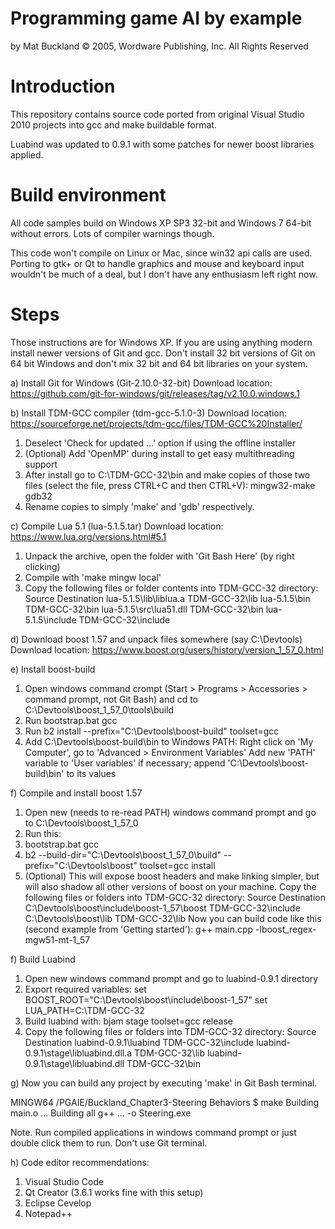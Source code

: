 Programming game AI by example
==
by Mat Buckland
© 2005, Wordware Publishing, Inc.
All Rights Reserved

Introduction
==

This repository contains source code ported from original Visual Studio 2010
projects into gcc and make buildable format.

Luabind was updated to 0.9.1 with some patches for newer boost libraries applied.

Build environment
==

All code samples build on Windows XP SP3 32-bit and Windows 7 64-bit without
errors. Lots of compiler warnings though.

This code won't compile on Linux or Mac, since win32 api calls are used. Porting
to gtk+ or Qt to handle graphics and mouse and keyboard input wouldn't be much 
of a deal, but I don't have any enthusiasm left right now.

Steps
==
Those instructions are for Windows XP. If you are using anything modern install 
newer versions of Git and gcc. Don't install 32 bit versions of Git on
64 bit Windows and don't mix 32 bit and 64 bit libraries on your system.

a) Install Git for Windows (Git-2.10.0-32-bit)
Download location: https://github.com/git-for-windows/git/releases/tag/v2.10.0.windows.1

b) Install TDM-GCC compiler (tdm-gcc-5.1.0-3)
Download location: https://sourceforge.net/projects/tdm-gcc/files/TDM-GCC%20Installer/
1. Deselect 'Check for updated ...' option if using the offline installer
2. (Optional) Add 'OpenMP' during install to get easy multithreading support
3. After install go to C:\TDM-GCC-32\bin and make copies of those two files 
(select the file, press CTRL+C and then CTRL+V):
mingw32-make
gdb32
4. Rename copies to simply 'make' and 'gdb' respectively.

c) Compile Lua 5.1 (lua-5.1.5.tar)
Download location: https://www.lua.org/versions.html#5.1
1. Unpack the archive, open the folder with 'Git Bash Here' (by right clicking)
2. Compile with 'make mingw local'
3. Copy the following files or folder contents into TDM-GCC-32 directory:
Source						Destination
lua-5.1.5\lib\liblua.a		TDM-GCC-32\lib
lua-5.1.5\bin				TDM-GCC-32\bin
lua-5.1.5\src\lua51.dll		TDM-GCC-32\bin
lua-5.1.5\include 			TDM-GCC-32\include

d) Download boost 1.57 and unpack files somewhere (say C:\Devtools)
Download location: https://www.boost.org/users/history/version_1_57_0.html

e) Install boost-build
1. Open windows command crompt (Start > Programs > Accessories > command prompt, not Git Bash) and cd to C:\Devtools\boost_1_57_0\tools\build
2. Run bootstrap.bat gcc
3. Run b2 install --prefix="C:\Devtools\boost-build" toolset=gcc
4. Add C:\Devtools\boost-build\bin to Windows PATH:
Right click on 'My Computer', go to 'Advanced > Environment Variables'
Add new 'PATH' variable to 'User variables' if necessary; append 'C:\Devtools\boost-build\bin' to its values

f) Compile and install boost 1.57
1. Open new (needs to re-read PATH) windows command prompt and go to C:\Devtools\boost_1_57_0
2. Run this:
3. bootstrap.bat gcc
4. b2 --build-dir="C:\Devtools\boost_1_57_0\build" --prefix="C:\Devtools\boost" toolset=gcc install
5. (Optional) This will expose boost headers and make linking simpler, but will also
shadow all other versions of boost on your machine.
Copy the following files or folders into TDM-GCC-32 directory:
Source										Destination
C:\Devtools\boost\include\boost-1_57\boost	TDM-GCC-32\include
C:\Devtools\boost\lib						TDM-GCC-32\lib
Now you can build code like this (second example from 'Getting started'):
g++ main.cpp -lboost_regex-mgw51-mt-1_57

f) Build Luabind
1. Open new windows command prompt and go to luabind-0.9.1 directory
2. Export required variables:
set BOOST_ROOT="C:\Devtools\boost\include\boost-1_57"
set LUA_PATH=C:\TDM-GCC-32
3. Build luabind with:
bjam stage toolset=gcc release
4. Copy the following files or folders into TDM-GCC-32 directory:
Source									Destination
luabind-0.9.1\luabind					TDM-GCC-32\include
luabind-0.9.1\stage\libluabind.dll.a	TDM-GCC-32\lib
luabind-0.9.1\stage\libluabind.dll		TDM-GCC-32\bin

g) Now you can build any project by executing 'make' in Git Bash terminal.

MINGW64 /PGAIE/Buckland_Chapter3-Steering Behaviors
$ make
Building main.o
...
Building all
g++ ... -o Steering.exe

Note. Run compiled applications in windows command prompt or just double click them to run.
Don't use Git terminal.

h) Code editor recommendations:
1. Visual Studio Code
2. Qt Creator (3.6.1 works fine with this setup)
3. Eclipse Cevelop
4. Notepad++
